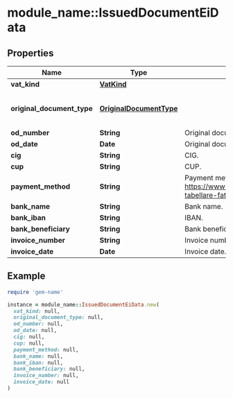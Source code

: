# module_name::IssuedDocumentEiData

## Properties

| Name | Type | Description | Notes |
| ---- | ---- | ----------- | ----- |
| **vat_kind** | [**VatKind**](VatKind.md) |  | [optional] |
| **original_document_type** | [**OriginalDocumentType**](OriginalDocumentType.md) |  | [optional][default to &#39;ordine&#39;] |
| **od_number** | **String** | Original document number. | [optional] |
| **od_date** | **Date** | Original document date. | [optional] |
| **cig** | **String** | CIG. | [optional] |
| **cup** | **String** | CUP. | [optional] |
| **payment_method** | **String** | Payment method (see https://www.fatturapa.gov.it/export/documenti/fatturapa/v1.2.1/Rappresentazione-tabellare-fattura-ordinaria.pdf for the accepted values of ModalitaPagamento). | [optional] |
| **bank_name** | **String** | Bank name. | [optional] |
| **bank_iban** | **String** | IBAN. | [optional] |
| **bank_beneficiary** | **String** | Bank beneficiary. | [optional] |
| **invoice_number** | **String** | Invoice number. | [optional] |
| **invoice_date** | **Date** | Invoice date. | [optional] |

## Example

```ruby
require 'gem-name'

instance = module_name::IssuedDocumentEiData.new(
  vat_kind: null,
  original_document_type: null,
  od_number: null,
  od_date: null,
  cig: null,
  cup: null,
  payment_method: null,
  bank_name: null,
  bank_iban: null,
  bank_beneficiary: null,
  invoice_number: null,
  invoice_date: null
)
```

